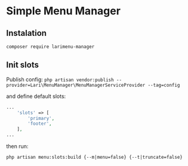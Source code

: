 # Simple Menu Manager

## Instalation
```
composer require larimenu-manager
```

## Init slots

Publish config: 
```php artisan vendor:publish --provider=Lari\MenuManager\MenuManagerServiceProvider --tag=config```

and define default slots:

```php
...
    'slots' => [
        'primary',
        'footer',
    ],
...
```
then run:

```
php artisan menu:slots:build {--m|menu=false} {--t|truncate=false}
```
